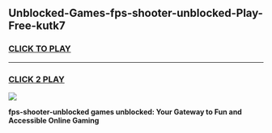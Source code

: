 
## Unblocked-Games-fps-shooter-unblocked-Play-Free-kutk7
<h3>
<a href="https://premium76.site?title=fps-shooter-unblocked&ref=10A">CLICK TO PLAY</a></h3>
<hr>

<h3>
<a href="https://premium76.site?title=fps-shooter-unblocked&ref=10A">CLICK 2 PLAY</a>
  
</h3>

<a href="https://premium76.site?title=fps-shooter-unblocked&ref=10A"><img src="https://clearcache.store/games.png"></a>


**fps-shooter-unblocked games unblocked: Your Gateway to Fun and Accessible Online Gaming**
